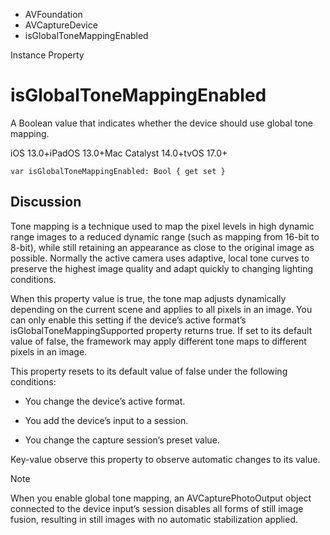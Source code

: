 

- AVFoundation
- AVCaptureDevice
-  isGlobalToneMappingEnabled 

Instance Property

# isGlobalToneMappingEnabled

A Boolean value that indicates whether the device should use global tone mapping.

iOS 13.0+iPadOS 13.0+Mac Catalyst 14.0+tvOS 17.0+

``` source
var isGlobalToneMappingEnabled: Bool { get set }
```

## Discussion

Tone mapping is a technique used to map the pixel levels in high dynamic range images to a reduced dynamic range (such as mapping from 16-bit to 8-bit), while still retaining an appearance as close to the original image as possible. Normally the active camera uses adaptive, local tone curves to preserve the highest image quality and adapt quickly to changing lighting conditions.

When this property value is true, the tone map adjusts dynamically depending on the current scene and applies to all pixels in an image. You can only enable this setting if the device’s active format’s isGlobalToneMappingSupported property returns true. If set to its default value of false, the framework may apply different tone maps to different pixels in an image.

This property resets to its default value of false under the following conditions:

- You change the device’s active format.

- You add the device’s input to a session.

- You change the capture session’s preset value.

Key-value observe this property to observe automatic changes to its value.

Note

When you enable global tone mapping, an AVCapturePhotoOutput object connected to the device input’s session disables all forms of still image fusion, resulting in still images with no automatic stabilization applied.

